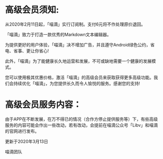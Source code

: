# 高级会员须知:
从2020年2月11日起，「喵滴」实行订阅制。支付6元将不作处理原价退回。

「喵滴」致力于打造一款优秀的Markdown文本编辑器。

为提供更好的用户体验，「喵滴」决不增加广告，并且遵守Android绿色公约，省电、省事、更让你省心!

此外，「喵滴」为了能健康长久地运营和发展，不可或缺地需要一个健康的发展模式。

您可以使用极其优惠价格，激活「喵滴」的高级会员来获取获得更多高级功能。我们会持续优化「喵滴」，为您提供长久而令人愉悦的服务。感谢您的支持!

# 高级会员服务内容：
由于APP在不断发展，在万不得已的情况（合作方停止提供服务等）下，有些高级服务的内容可能会作出一些改动，若有改动，会提前在喵滴公众号「Libv」和喵滴的官网进行发布。

更新于2020年3月13日

喵滴团队
